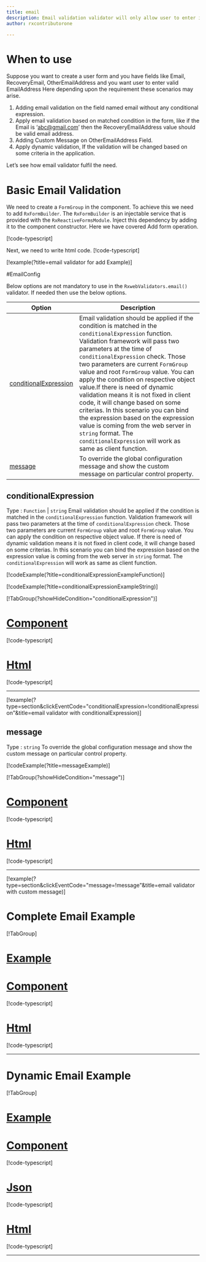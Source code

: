 ```yaml
---
title: email 
description: Email validation validator will only allow user to enter input which is in the correct email format.
author: rxcontributorone

---
```

# When to use
Suppose you want to create a user form and you have fields like Email, RecoveryEmail, OtherEmailAddress and you want user to enter valid EmailAddress Here depending upon the requirement these scenarios may arise.
1. Adding email validation on the field named email without any conditional expression.
2. Apply email validation based on matched condition in the form, like if the Email is ‘abc@gmail.com’ then the RecoveryEmailAddress value should be valid email address.
3. Adding Custom Message on OtherEmailAddress Field.
4. Apply dynamic validation, If the validation will be changed based on some criteria in the application.

Let’s see how email validator fulfil the need.

# Basic Email Validation

We need to create a `FormGroup` in the component. To achieve this we need to add `RxFormBuilder`. The `RxFormBuilder` is an injectable service that is provided with the `RxReactiveFormsModule`. Inject this dependency by adding it to the component constructor.
Here we have covered Add form operation. 

[!code-typescript[](\assets\examples\reactive-form-validators\validators\email\add\email-add.component.ts?type=section)]

Next, we need to write html code.
[!code-typescript[](\assets\examples\reactive-form-validators\validators\email\add\email-add.component.html?type=section)]

[!example(?title=email validator for add Example)]
<app-email-add-validator></app-email-add-validator>

#EmailConfig

Below options are not mandatory to use in the `RxwebValidators.email()` validator. If needed then use the below options.

|Option | Description |
|--- | ---- |
|[conditionalExpression](#conditionalexpression) | Email validation should be applied if the condition is matched in the `conditionalExpression` function. Validation framework will pass two parameters at the time of `conditionalExpression` check. Those two parameters are current `FormGroup` value and root `FormGroup` value. You can apply the condition on respective object value.If there is need of dynamic validation means it is not fixed in client code, it will change based on some criterias. In this scenario you can bind the expression based on the expression value is coming from the web server in `string` format. The `conditionalExpression` will work as same as client function. |
|[message](#message) | To override the global configuration message and show the custom message on particular control property. |


## conditionalExpression 
Type :  `Function`  |  `string` 
Email validation should be applied if the condition is matched in the `conditionalExpression` function. Validation framework will pass two parameters at the time of `conditionalExpression` check. Those two parameters are current `FormGroup` value and root `FormGroup` value. You can apply the condition on respective object value.
If there is need of dynamic validation means it is not fixed in client code, it will change based on some criterias. In this scenario you can bind the expression based on the expression value is coming from the web server in `string` format. The `conditionalExpression` will work as same as client function.

[!codeExample(?title=conditionalExpressionExampleFunction)]

[!codeExample(?title=conditionalExpressionExampleString)]

[!TabGroup(?showHideCondition="conditionalExpression")]
# [Component](#tab\conditionalExpressionComponent)
[!code-typescript[](\assets\examples\reactive-form-validators\validators\email\conditionalExpression\email-conditional-expressions.component.ts)]
# [Html](#tab\conditionalExpressionHtml)
[!code-typescript[](\assets\examples\reactive-form-validators\validators\email\conditionalExpression\email-conditional-expressions.component.html)]
***

[!example(?type=section&clickEventCode="conditionalExpression=!conditionalExpression"&title=email validator with conditionalExpression)]
<app-email-conditionalExpression-validator></app-email-conditionalExpression-validator>

## message 
Type :  `string` 
To override the global configuration message and show the custom message on particular control property.

[!codeExample(?title=messageExample)]

[!TabGroup(?showHideCondition="message")]
# [Component](#tab\messageComponent)
[!code-typescript[](\assets\examples\reactive-form-validators\validators\email\message\email-message.component.ts)]
# [Html](#tab\messageHtml)
[!code-typescript[](\assets\examples\reactive-form-validators\validators\email\message\email-message.component.html)]
***

[!example(?type=section&clickEventCode="message=!message"&title=email validator with custom message)]
<app-email-message-validator></app-email-message-validator>

# Complete Email Example
[!TabGroup]
# [Example](#tab\completeexample)
<app-email-complete-validator></app-email-complete-validator>
# [Component](#tab\completecomponent)
[!code-typescript[](\assets\examples\reactive-form-validators\validators\email\complete\email-complete.component.ts)]
# [Html](#tab\completehtml)
[!code-typescript[](\assets\examples\reactive-form-validators\validators\email\complete\email-complete.component.html)]
***

# Dynamic Email Example
[!TabGroup]
# [Example](#tab\dynamicexample)
<app-email-dynamic-validator></app-email-dynamic-validator>
# [Component](#tab\dynamiccomponent)
[!code-typescript[](\assets\examples\reactive-form-validators\validators\email\dynamic\email-dynamic.component.ts)]
# [Json](#tab\dynamicjson)
[!code-typescript[](\assets\examples\reactive-form-validators\validators\email\dynamic\dynamic.json)]
# [Html](#tab\dynamichtml)
[!code-typescript[](\assets\examples\reactive-form-validators\validators\email\dynamic\email-dynamic.component.html)]
***